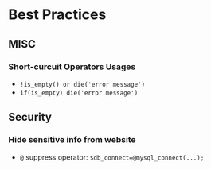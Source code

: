 # Best Practices #

## MISC ##

### Short-curcuit Operators Usages ###

- `!is_empty() or die('error message')`
- `if(is_empty) die('error message')`










## Security ##

### Hide sensitive info from website ###

- `@` suppress operator: `$db_connect=@mysql_connect(...);`



















